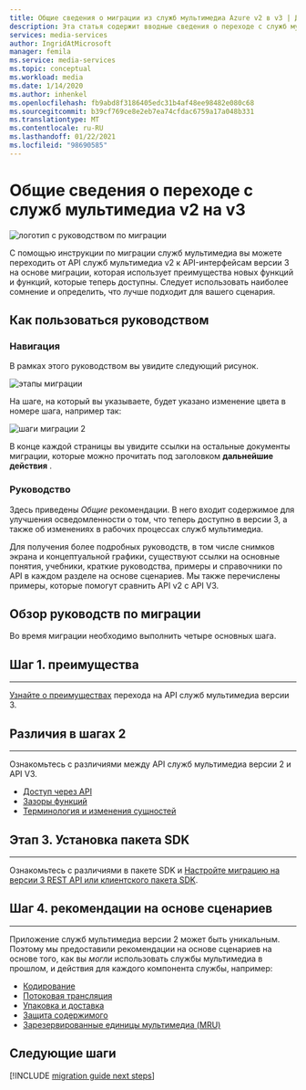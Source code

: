 ```yaml
---
title: Общие сведения о миграции из служб мультимедиа Azure v2 в v3 | Документация Майкрософт
description: Эта статья содержит вводные сведения о переходе с служб мультимедиа версии 2 на v3.
services: media-services
author: IngridAtMicrosoft
manager: femila
ms.service: media-services
ms.topic: conceptual
ms.workload: media
ms.date: 1/14/2020
ms.author: inhenkel
ms.openlocfilehash: fb9abd8f3186405edc31b4af48ee98482e080c68
ms.sourcegitcommit: b39cf769ce8e2eb7ea74cfdac6759a17a048b331
ms.translationtype: MT
ms.contentlocale: ru-RU
ms.lasthandoff: 01/22/2021
ms.locfileid: "98690585"
---
```

# <a name="migrate-from-media-services-v2-to-v3-introduction"></a>Общие сведения о переходе с служб мультимедиа v2 на v3

![логотип с руководством по миграции](./media/migration-guide/azure-media-services-logo-migration-guide.svg)

С помощью инструкции по миграции служб мультимедиа вы можете переходить от API служб мультимедиа v2 к API-интерфейсам версии 3 на основе миграции, которая использует преимущества новых функций и функций, которые теперь доступны. Следует использовать наиболее сомнение и определить, что лучше подходит для вашего сценария.

## <a name="how-to-use-this-guide"></a>Как пользоваться руководством

### <a name="navigating"></a>Навигация

В рамках этого руководством вы увидите следующий рисунок.

![этапы миграции](./media/migration-guide/steps.svg)<br/>

На шаге, на который вы указываете, будет указано изменение цвета в номере шага, например так:

![шаги миграции 2](./media/migration-guide/steps-2.svg)<br/>

В конце каждой страницы вы увидите ссылки на остальные документы миграции, которые можно прочитать под заголовком **дальнейшие действия** .

### <a name="guidance"></a>Руководство

Здесь приведены *Общие* рекомендации. В него входит содержимое для улучшения осведомленности о том, что теперь доступно в версии 3, а также об изменениях в рабочих процессах служб мультимедиа.

Для получения более подробных руководств, в том числе снимков экрана и концептуальной графики, существуют ссылки на основные понятия, учебники, краткие руководства, примеры и справочники по API в каждом разделе на основе сценариев. Мы также перечислены примеры, которые помогут сравнить API v2 с API V3.

## <a name="migration-guidance-overview"></a>Обзор руководств по миграции

Во время миграции необходимо выполнить четыре основных шага.

## <a name="step-1-benefits"></a>Шаг 1. преимущества

<hr color="#5ea0ef" size="10">

[Узнайте о преимуществах](migrate-v-2-v-3-migration-benefits.md) перехода на API служб мультимедиа версии 3.

## <a name="step-2-differences"></a>Различия в шагах 2

<hr color="#5ea0ef" size="10">

Ознакомьтесь с различиями между API служб мультимедиа версии 2 и API V3.

- [Доступ через API](migrate-v-2-v-3-differences-api-access.md)
- [Зазоры функций](migrate-v-2-v-3-differences-feature-gaps.md)
- [Терминология и изменения сущностей](migrate-v-2-v-3-differences-terminology.md)

## <a name="step-3-sdk-setup"></a>Этап 3. Установка пакета SDK

<hr color="#5ea0ef" size="10">

Ознакомьтесь с различиями в пакете SDK и [Настройте миграцию на версии 3 REST API или клиентского пакета SDK](migrate-v-2-v-3-migration-setup.md).

## <a name="step-4-scenario-based-guidance"></a>Шаг 4. рекомендации на основе сценариев

<hr color="#5ea0ef" size="10">

Приложение служб мультимедиа версии 2 может быть уникальным. Поэтому мы предоставили рекомендации на основе сценариев на основе того, как вы *могли* использовать службы мультимедиа в прошлом, и действия для каждого компонента службы, например:

- [Кодирование](migrate-v-2-v-3-migration-scenario-based-encoding.md)
- [Потоковая трансляция](migrate-v-2-v-3-migration-scenario-based-live-streaming.md)
- [Упаковка и доставка](migrate-v-2-v-3-migration-scenario-based-publishing.md)
- [Защита содержимого](migrate-v-2-v-3-migration-scenario-based-content-protection.md)
- [Зарезервированные единицы мультимедиа (MRU)](migrate-v-2-v-3-migration-scenario-based-media-reserved-units.md)

## <a name="next-steps"></a>Следующие шаги

[!INCLUDE [migration guide next steps](./includes/migration-guide-next-steps.md)]
